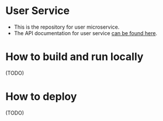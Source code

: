 # User Service
- This is the repository for user microservice.
- The API documentation for user service [can be found here](https://github.com/f22-6156-cc-team/f22_cc_api_doc/blob/main/user_api_v1.yml).


# How to build and run locally
(TODO)


# How to deploy
(TODO)
